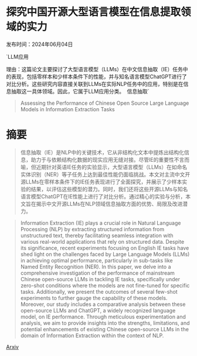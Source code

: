 # 探究中国开源大型语言模型在信息提取领域的实力

发布时间：2024年06月04日

`LLM应用

理由：这篇论文主要探讨了大型语言模型（LLMs）在中文信息抽取（IE）任务中的表现，包括零样本和少样本条件下的性能，并与知名语言模型ChatGPT进行了对比分析。这些研究内容直接关联到LLMs在实际NLP任务中的应用，特别是在信息抽取这一具体领域。因此，它属于LLM应用分类。` `信息抽取`

> Assessing the Performance of Chinese Open Source Large Language Models in Information Extraction Tasks

# 摘要

> 信息抽取（IE）是NLP中的关键技术，它从非结构化文本中提炼出结构化信息，助力于与依赖结构化数据的现实应用无缝对接。尽管IE的重要性不言而喻，但近期针对英语IE任务的实验显示，大型语言模型（LLMs）在如命名实体识别（NER）等子任务上达到最佳性能仍面临挑战。本文对主流中文开源LLMs在零样本条件下的IE任务表现进行了全面探究，并展示了少样本实验的结果，以评估这些模型的潜力。同时，我们还将这些开源LLMs与知名语言模型ChatGPT在IE性能上进行了对比分析。通过精心的实验与分析，本文旨在揭示中文开源LLMs在NLP领域信息抽取方面的优势、局限及改进潜力。

> Information Extraction (IE) plays a crucial role in Natural Language Processing (NLP) by extracting structured information from unstructured text, thereby facilitating seamless integration with various real-world applications that rely on structured data. Despite its significance, recent experiments focusing on English IE tasks have shed light on the challenges faced by Large Language Models (LLMs) in achieving optimal performance, particularly in sub-tasks like Named Entity Recognition (NER). In this paper, we delve into a comprehensive investigation of the performance of mainstream Chinese open-source LLMs in tackling IE tasks, specifically under zero-shot conditions where the models are not fine-tuned for specific tasks. Additionally, we present the outcomes of several few-shot experiments to further gauge the capability of these models. Moreover, our study includes a comparative analysis between these open-source LLMs and ChatGPT, a widely recognized language model, on IE performance. Through meticulous experimentation and analysis, we aim to provide insights into the strengths, limitations, and potential enhancements of existing Chinese open-source LLMs in the domain of Information Extraction within the context of NLP.

[Arxiv](https://arxiv.org/abs/2406.02079)